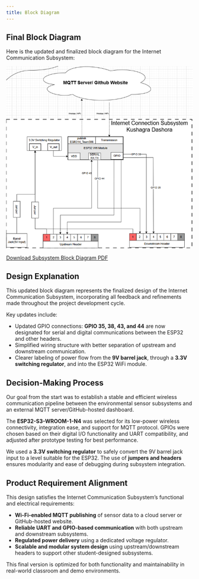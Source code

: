```yaml
---
title: Block Diagram
---
```


## Final Block Diagram

Here is the updated and finalized block diagram for the Internet Communication Subsystem:

![Final Block Diagram](./subfolder/KD_Block_Diagram.png)

[Download Subsystem Block Diagram PDF](./subfolder/KD_Block_Diagram.pdf)

## Design Explanation

This updated block diagram represents the finalized design of the Internet Communication Subsystem, incorporating all feedback and refinements made throughout the project development cycle. 

Key updates include:
- Updated GPIO connections: **GPIO 35, 38, 43, and 44** are now designated for serial and digital communications between the ESP32 and other headers.
- Simplified wiring structure with better separation of upstream and downstream communication.
- Clearer labeling of power flow from the **9V barrel jack**, through a **3.3V switching regulator**, and into the ESP32 WiFi module.

## Decision-Making Process

Our goal from the start was to establish a stable and efficient wireless communication pipeline between the environmental sensor subsystems and an external MQTT server/GitHub-hosted dashboard. 

The **ESP32-S3-WROOM-1-N4** was selected for its low-power wireless connectivity, integration ease, and support for MQTT protocol. GPIOs were chosen based on their digital I/O functionality and UART compatibility, and adjusted after prototype testing for best performance.

We used a **3.3V switching regulator** to safely convert the 9V barrel jack input to a level suitable for the ESP32. The use of **jumpers and headers** ensures modularity and ease of debugging during subsystem integration.

## Product Requirement Alignment

This design satisfies the Internet Communication Subsystem’s functional and electrical requirements:
- **Wi-Fi-enabled MQTT publishing** of sensor data to a cloud server or GitHub-hosted website.
- **Reliable UART and GPIO-based communication** with both upstream and downstream subsystems.
- **Regulated power delivery** using a dedicated voltage regulator.
- **Scalable and modular system design** using upstream/downstream headers to support other student-designed subsystems.

This final version is optimized for both functionality and maintainability in real-world classroom and demo environments.
